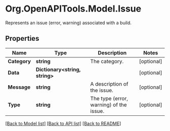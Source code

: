 # Org.OpenAPITools.Model.Issue
Represents an issue (error, warning) associated with a build.

## Properties

Name | Type | Description | Notes
------------ | ------------- | ------------- | -------------
**Category** | **string** | The category. | [optional] 
**Data** | **Dictionary&lt;string, string&gt;** |  | [optional] 
**Message** | **string** | A description of the issue. | [optional] 
**Type** | **string** | The type (error, warning) of the issue. | [optional] 

[[Back to Model list]](../README.md#documentation-for-models) [[Back to API list]](../README.md#documentation-for-api-endpoints) [[Back to README]](../README.md)

